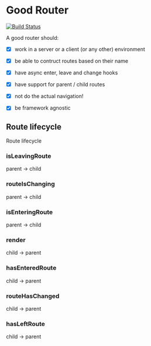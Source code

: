 # Good Router
[![Build Status](https://travis-ci.org/LuvDaSun/goodrouter.svg?branch=master)](https://travis-ci.org/LuvDaSun/goodrouter)

A good router should:
 - [x] work in a server or a client (or any other) environment
 - [x] be able to contruct routes based on their name
 - [x] have async enter, leave and change hooks
 - [x] have support for parent / child routes
 - [x] not do the actual navigation!
 - [x] be framework agnostic


## Route lifecycle

Route lifecycle


### isLeavingRoute

parent → child


### routeIsChanging

parent → child


### isEnteringRoute

parent → child


### render

child → parent


### hasEnteredRoute

child → parent


### routeHasChanged

child → parent


### hasLeftRoute

child → parent



